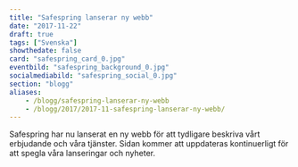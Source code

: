 ```yaml
---
title: "Safespring lanserar ny webb"
date: "2017-11-22"
draft: true
tags: ["Svenska"]
showthedate: false
card: "safespring_card_0.jpg"
eventbild: "safespring_background_0.jpg"
socialmediabild: "safespring_social_0.jpg"
section: "blogg"
aliases:
    - /blogg/safespring-lanserar-ny-webb
    - /blogg/2017/2017-11-safespring-lanserar-ny-webb/
---
```


Safespring har nu lanserat en ny webb för att tydligare beskriva vårt erbjudande och våra tjänster. Sidan kommer att uppdateras kontinuerligt för att spegla våra lanseringar och nyheter.
